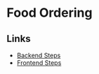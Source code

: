 # Food Ordering

## Links

- [Backend Steps](https://github.com/sumitbatwani/food_ordering/tree/main/backend)
- [Frontend Steps](https://github.com/sumitbatwani/food_ordering/blob/main/frontend/README.md)
